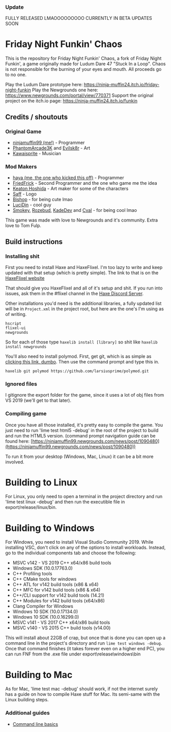 ### Update

FULLY RELEASED LMAOOOOOOOOO
CURRENTLY IN BETA
UPDATES SOON

# Friday Night Funkin' Chaos

This is the repository for Friday Night Funkin' Chaos, a fork of Friday Night Funkin', a game originally made for Ludum Dare 47 "Stuck In a Loop".
Chaos is not responsible for the burning of your eyes and mouth.
All proceeds go to no one.

Play the Ludum Dare prototype here: https://ninja-muffin24.itch.io/friday-night-funkin
Play the Newgrounds one here: https://www.newgrounds.com/portal/view/770371
Support the original project on the itch.io page: https://ninja-muffin24.itch.io/funkin

## Credits / shoutouts

### Original Game
- [ninjamuffin99 (me!)](https://twitter.com/ninja_muffin99) - Programmer
- [PhantomArcade3K](https://twitter.com/phantomarcade3k) and [Evilsk8r](https://twitter.com/evilsk8r) - Art
- [Kawaisprite](https://twitter.com/kawaisprite) - Musician

### Mod Makers
- [haya (me, the one who kicked this off)](https://example.com) - Programmer
- [FriedFrick](https://example.com) - Second Programmer and the one who game me the idea
- [Keaton Hoshida](https://example.com) - Art maker for some of the characters
- [Saff](https://example.com) - Logo
- [Bishop](https://example.com) - for being cute lmao
- [LuciDin](https://example.com) - cool guy
- [Smokey](https://example.com), [Rozebud](https://example.com), [KadeDev](https://example.com) and [Cval](https://example.com) - for being cool lmao

This game was made with love to Newgrounds and it's community. Extra love to Tom Fulp.

## Build instructions

### Installing shit

First you need to install Haxe and HaxeFlixel. I'm too lazy to write and keep updated with that setup (which is pretty simple). 
The link to that is on the [HaxeFlixel website](https://haxeflixel.com/documentation/getting-started/)

That should give you HaxeFlixel and all of it's setup and shit. If you run into issues, ask them in the #flixel channel in the [Haxe Discord Server](https://discord.gg/5ybrNNWx9S).

Other installations you'd need is the additional libraries, a fully updated list will be in `Project.xml` in the project root, but here are the one's I'm using as of writing.

```
hscript
flixel-ui
newgrounds
```

So for each of those type `haxelib install [library]` so shit like `haxelib install newgrounds`

You'll also need to install polymod. 
First, get git, which is as simple as [clicking this link, dumbo](https://gitforwindows.org/).
Then use the command prompt and type this in.

```
haxelib git polymod https://github.com/larsiusprime/polymod.git
```

### Ignored files

I gitignore the export folder for the game, since it uses a lot of obj files from VS 2019 (we'll get to that later).

### Compiling game

Once you have all those installed, it's pretty easy to compile the game. You just need to run 'lime test html5 -debug' in the root of the project to build and run the HTML5 version. (command prompt navigation guide can be found here: [https://ninjamuffin99.newgrounds.com/news/post/1090480](https://ninjamuffin99.newgrounds.com/news/post/1090480))

To run it from your desktop (Windows, Mac, Linux) it can be a bit more involved. 

# Building to Linux

For Linux, you only need to open a terminal in the project directory and run 'lime test linux -debug' and then run the executible file in export/release/linux/bin. 

# Building to Windows

For Windows, you need to install Visual Studio Community 2019. While installing VSC, don't click on any of the options to install workloads. Instead, go to the individual components tab and choose the following:
* MSVC v142 - VS 2019 C++ x64/x86 build tools
* Windows SDK (10.0.17763.0)
* C++ Profiling tools
* C++ CMake tools for windows
* C++ ATL for v142 build tools (x86 & x64)
* C++ MFC for v142 build tools (x86 & x64)
* C++/CLI support for v142 build tools (14.21)
* C++ Modules for v142 build tools (x64/x86)
* Clang Compiler for Windows
* Windows 10 SDK (10.0.17134.0)
* Windows 10 SDK (10.0.16299.0)
* MSVC v141 - VS 2017 C++ x64/x86 build tools
* MSVC v140 - VS 2015 C++ build tools (v14.00)

This will install about 22GB of crap, but once that is done you can open up a command line in the project's directory and run `lime test windows -debug`. Once that command finishes (it takes forever even on a higher end PC), you can run FNF from the .exe file under export\release\windows\bin

# Building to Mac

As for Mac, 'lime test mac -debug' should work, if not the internet surely has a guide on how to compile Haxe stuff for Mac. Its semi-same with the Linux building steps.

### Additional guides

- [Command line basics](https://ninjamuffin99.newgrounds.com/news/post/1090480)

